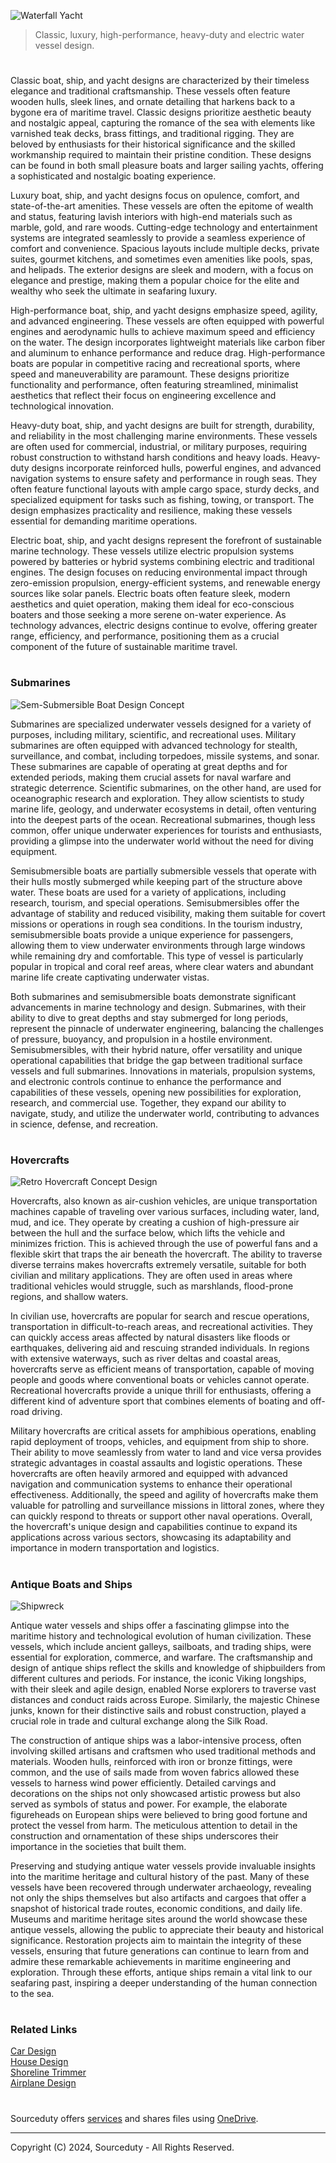 ![Waterfall Yacht](https://github.com/sourceduty/Boats/assets/123030236/802895b2-4f7c-49a3-b34f-dd04987760dd)

> Classic, luxury, high-performance, heavy-duty and electric water vessel design.

#

Classic boat, ship, and yacht designs are characterized by their timeless elegance and traditional craftsmanship. These vessels often feature wooden hulls, sleek lines, and ornate detailing that harkens back to a bygone era of maritime travel. Classic designs prioritize aesthetic beauty and nostalgic appeal, capturing the romance of the sea with elements like varnished teak decks, brass fittings, and traditional rigging. They are beloved by enthusiasts for their historical significance and the skilled workmanship required to maintain their pristine condition. These designs can be found in both small pleasure boats and larger sailing yachts, offering a sophisticated and nostalgic boating experience.

Luxury boat, ship, and yacht designs focus on opulence, comfort, and state-of-the-art amenities. These vessels are often the epitome of wealth and status, featuring lavish interiors with high-end materials such as marble, gold, and rare woods. Cutting-edge technology and entertainment systems are integrated seamlessly to provide a seamless experience of comfort and convenience. Spacious layouts include multiple decks, private suites, gourmet kitchens, and sometimes even amenities like pools, spas, and helipads. The exterior designs are sleek and modern, with a focus on elegance and prestige, making them a popular choice for the elite and wealthy who seek the ultimate in seafaring luxury.

High-performance boat, ship, and yacht designs emphasize speed, agility, and advanced engineering. These vessels are often equipped with powerful engines and aerodynamic hulls to achieve maximum speed and efficiency on the water. The design incorporates lightweight materials like carbon fiber and aluminum to enhance performance and reduce drag. High-performance boats are popular in competitive racing and recreational sports, where speed and maneuverability are paramount. These designs prioritize functionality and performance, often featuring streamlined, minimalist aesthetics that reflect their focus on engineering excellence and technological innovation.

Heavy-duty boat, ship, and yacht designs are built for strength, durability, and reliability in the most challenging marine environments. These vessels are often used for commercial, industrial, or military purposes, requiring robust construction to withstand harsh conditions and heavy loads. Heavy-duty designs incorporate reinforced hulls, powerful engines, and advanced navigation systems to ensure safety and performance in rough seas. They often feature functional layouts with ample cargo space, sturdy decks, and specialized equipment for tasks such as fishing, towing, or transport. The design emphasizes practicality and resilience, making these vessels essential for demanding maritime operations.

Electric boat, ship, and yacht designs represent the forefront of sustainable marine technology. These vessels utilize electric propulsion systems powered by batteries or hybrid systems combining electric and traditional engines. The design focuses on reducing environmental impact through zero-emission propulsion, energy-efficient systems, and renewable energy sources like solar panels. Electric boats often feature sleek, modern aesthetics and quiet operation, making them ideal for eco-conscious boaters and those seeking a more serene on-water experience. As technology advances, electric designs continue to evolve, offering greater range, efficiency, and performance, positioning them as a crucial component of the future of sustainable maritime travel.

#
### Submarines

![Sem-Submersible Boat Design Concept](https://github.com/sourceduty/Boats/assets/123030236/dcc22843-bb5e-4bed-91ec-cea5b98794a5)

Submarines are specialized underwater vessels designed for a variety of purposes, including military, scientific, and recreational uses. Military submarines are often equipped with advanced technology for stealth, surveillance, and combat, including torpedoes, missile systems, and sonar. These submarines are capable of operating at great depths and for extended periods, making them crucial assets for naval warfare and strategic deterrence. Scientific submarines, on the other hand, are used for oceanographic research and exploration. They allow scientists to study marine life, geology, and underwater ecosystems in detail, often venturing into the deepest parts of the ocean. Recreational submarines, though less common, offer unique underwater experiences for tourists and enthusiasts, providing a glimpse into the underwater world without the need for diving equipment.

Semisubmersible boats are partially submersible vessels that operate with their hulls mostly submerged while keeping part of the structure above water. These boats are used for a variety of applications, including research, tourism, and special operations. Semisubmersibles offer the advantage of stability and reduced visibility, making them suitable for covert missions or operations in rough sea conditions. In the tourism industry, semisubmersible boats provide a unique experience for passengers, allowing them to view underwater environments through large windows while remaining dry and comfortable. This type of vessel is particularly popular in tropical and coral reef areas, where clear waters and abundant marine life create captivating underwater vistas.

Both submarines and semisubmersible boats demonstrate significant advancements in marine technology and design. Submarines, with their ability to dive to great depths and stay submerged for long periods, represent the pinnacle of underwater engineering, balancing the challenges of pressure, buoyancy, and propulsion in a hostile environment. Semisubmersibles, with their hybrid nature, offer versatility and unique operational capabilities that bridge the gap between traditional surface vessels and full submarines. Innovations in materials, propulsion systems, and electronic controls continue to enhance the performance and capabilities of these vessels, opening new possibilities for exploration, research, and commercial use. Together, they expand our ability to navigate, study, and utilize the underwater world, contributing to advances in science, defense, and recreation.

#
### Hovercrafts

![Retro Hovercraft Concept Design](https://github.com/sourceduty/Boats/assets/123030236/314c8ac8-0bde-4082-8295-2075531cb09b)

Hovercrafts, also known as air-cushion vehicles, are unique transportation machines capable of traveling over various surfaces, including water, land, mud, and ice. They operate by creating a cushion of high-pressure air between the hull and the surface below, which lifts the vehicle and minimizes friction. This is achieved through the use of powerful fans and a flexible skirt that traps the air beneath the hovercraft. The ability to traverse diverse terrains makes hovercrafts extremely versatile, suitable for both civilian and military applications. They are often used in areas where traditional vehicles would struggle, such as marshlands, flood-prone regions, and shallow waters.

In civilian use, hovercrafts are popular for search and rescue operations, transportation in difficult-to-reach areas, and recreational activities. They can quickly access areas affected by natural disasters like floods or earthquakes, delivering aid and rescuing stranded individuals. In regions with extensive waterways, such as river deltas and coastal areas, hovercrafts serve as efficient means of transportation, capable of moving people and goods where conventional boats or vehicles cannot operate. Recreational hovercrafts provide a unique thrill for enthusiasts, offering a different kind of adventure sport that combines elements of boating and off-road driving.

Military hovercrafts are critical assets for amphibious operations, enabling rapid deployment of troops, vehicles, and equipment from ship to shore. Their ability to move seamlessly from water to land and vice versa provides strategic advantages in coastal assaults and logistic operations. These hovercrafts are often heavily armored and equipped with advanced navigation and communication systems to enhance their operational effectiveness. Additionally, the speed and agility of hovercrafts make them valuable for patrolling and surveillance missions in littoral zones, where they can quickly respond to threats or support other naval operations. Overall, the hovercraft's unique design and capabilities continue to expand its applications across various sectors, showcasing its adaptability and importance in modern transportation and logistics.

#
### Antique Boats and Ships

![Shipwreck](https://github.com/sourceduty/Boats/assets/123030236/fd0eede4-35d0-46f7-addb-c1ab9fe65881)

Antique water vessels and ships offer a fascinating glimpse into the maritime history and technological evolution of human civilization. These vessels, which include ancient galleys, sailboats, and trading ships, were essential for exploration, commerce, and warfare. The craftsmanship and design of antique ships reflect the skills and knowledge of shipbuilders from different cultures and periods. For instance, the iconic Viking longships, with their sleek and agile design, enabled Norse explorers to traverse vast distances and conduct raids across Europe. Similarly, the majestic Chinese junks, known for their distinctive sails and robust construction, played a crucial role in trade and cultural exchange along the Silk Road.

The construction of antique ships was a labor-intensive process, often involving skilled artisans and craftsmen who used traditional methods and materials. Wooden hulls, reinforced with iron or bronze fittings, were common, and the use of sails made from woven fabrics allowed these vessels to harness wind power efficiently. Detailed carvings and decorations on the ships not only showcased artistic prowess but also served as symbols of status and power. For example, the elaborate figureheads on European ships were believed to bring good fortune and protect the vessel from harm. The meticulous attention to detail in the construction and ornamentation of these ships underscores their importance in the societies that built them.

Preserving and studying antique water vessels provide invaluable insights into the maritime heritage and cultural history of the past. Many of these vessels have been recovered through underwater archaeology, revealing not only the ships themselves but also artifacts and cargoes that offer a snapshot of historical trade routes, economic conditions, and daily life. Museums and maritime heritage sites around the world showcase these antique vessels, allowing the public to appreciate their beauty and historical significance. Restoration projects aim to maintain the integrity of these vessels, ensuring that future generations can continue to learn from and admire these remarkable achievements in maritime engineering and exploration. Through these efforts, antique ships remain a vital link to our seafaring past, inspiring a deeper understanding of the human connection to the sea.

#
### Related Links

[Car Design](https://github.com/sourceduty/Car_Design)
<br>
[House Design](https://github.com/sourceduty/House_Design)
<br>
[Shoreline Trimmer](https://github.com/sourceduty/Shoreline_Trimmer)
<br>
[Airplane Design](https://github.com/sourceduty/Airplane_Design)

#

Sourceduty offers [services](https://github.com/sourceduty/Sourceduty_Services) and shares files using <a href="https://1drv.ms/u/s!AumZxqj6wFkfhxSi1JbL7tJmhDCR?e=Rp0Jnr">OneDrive</a>.

***
Copyright (C) 2024, Sourceduty - All Rights Reserved.
